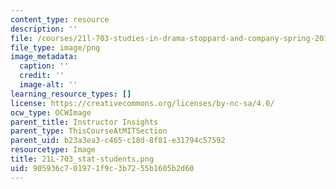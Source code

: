 ```yaml
---
content_type: resource
description: ''
file: /courses/21l-703-studies-in-drama-stoppard-and-company-spring-2014/905936c701971f9c3b7255b1605b2d60_21L-703_stat-students.png
file_type: image/png
image_metadata:
  caption: ''
  credit: ''
  image-alt: ''
learning_resource_types: []
license: https://creativecommons.org/licenses/by-nc-sa/4.0/
ocw_type: OCWImage
parent_title: Instructor Insights
parent_type: ThisCourseAtMITSection
parent_uid: b23a3ea3-c465-c18d-8f81-e31794c57592
resourcetype: Image
title: 21L-703_stat-students.png
uid: 905936c7-0197-1f9c-3b72-55b1605b2d60
---
```

